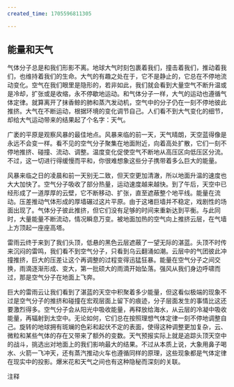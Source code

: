 ```yaml
---
created_time: 1705596811305

---
```

## 能量和天气

气体分子总是和我们形影不离。地球大气时刻包裹着我们，撞击着我们，推动着我们，也维持着我们的生命。大气的有趣之处在于，它不是静止的，它总在不停地流动变化。空气在我们眼里是隐形的，若非如此，我们就会看到大量空气不断升温或是冷却，扩张或是收缩，永不停歇地运动。和气体分子一样，大气的运动也遵循气体定律。就算离开了抹香鲸的肺和蒸汽发动机，空气中的分子仍在一刻不停地彼此推挤。大气在不断运动，根据环境的变化调节自己。人们看不到大气变化的细节，却给大气运动带来的结果起了个名字：天气。

广袤的平原是观察风暴的最佳地点。风暴来临的前一天，天气晴朗，天空蓝得像是永远不会变一样。看不见的空气分子聚集在地面附近，向着高处扩散，它们一刻不停地推挤、碰撞、流动、调整。温度变化促使空气不断地从高压区向低压区分流。不过，这一切进行得缓慢而平和，你很难想象这些分子携带着多么巨大的能量。

风暴来临之日的凌晨和前一天别无二致，但天空更加清澈，所以地面升温的速度也大大加快了。空气分子吸收了部分热量，运动速度越来越快。到了午后，天空中已经形成了一道厚厚的云壁，它不断移动、扩张，直至遮蔽整个地平线。能量在流动。压差推动气体形成的厚墙碾过这片平原。由于这堵巨墙并不稳定，戏剧性的场面出现了。气体分子彼此推挤，但它们没有足够的时间来重新达到平衡。与此同时，大量能量不断流动，情况瞬息万变。被地面加热的空气向上推挤云层，在气墙上方顶起一座座高塔。

雷雨云终于来到了我们头顶，低悬的黑色云层遮蔽了一望无际的湛蓝。头顶不时传来沉闷的雷鸣，我们看不到空气分子，只看到乌云翻涌如潮。云层中的气团彼此冲撞推挤，巨大的压差让这个再调整的过程变得迅猛狂暴。能量在空气分子之间交换，雨滴逐渐形成、变大，第一批硕大的雨滴开始坠落。强风从我们身边呼啸而过，那是空气分子在地面上飞奔。

巨大的雷雨云让我们看到了湛蓝的天空中积聚着多少能量，但这看似极端的现象不过是空气分子的推挤和碰撞在宏观层面上留下的痕迹，分子层面发生的事情比这还要激烈得多。空气分子会从阳光中吸收能量，再释放给海水，从云层的冷凝中吸收能量，再辐射到太空中。无论如何，它们总在按照理想气体定律一刻不停地调整自己。旋转的地球拥有斑斓的色彩和起伏不定的表面，使得这种调整更加复杂，云、微粒和某些气体的存在又带来了额外的变数。天气预报实际上就是追踪头顶天空中的战斗，挑选出对地面上的我们影响最大的结果。不过从本质上说，大象用鼻子喝水、火箭一飞冲天，还有蒸汽推动火车也遵循同样的原理，这些现象都是气体定律在现实中的投影。爆米花和天气之间也有这种隐秘而深刻的关联。

注释

[^1]: 　罗伯特·波义耳（1627—1691），英国科学家，在物理学和化学领域都有重大贡献，其著作《怀疑派化学家》（The Skeptical Chemist）被人们称为近代化学的开山之作。——编者

[^2]: 　罗伯特·胡克（1635—1703），英国科学家、博物学家、发明家。胡克是一位多才多艺的科学家，在很多领域都有重大贡献。——编者

[^3]: 　雅克·查理（1746—1823），法国物理学家、数学家、发明家。——编者

[^4]: 　我们将在第6章讨论绝对温度的含义。

[^5]: 　现在我们并不鼓励用这样的方式来对待科学。

[^6]: 　我们不知道奥托的真空泵到底抽出了多少空气。球内肯定达不到严格意义上的真空，但至少接近真空了。

[^7]: 　呼吸也一样，你吸进肺里的每一口气都是靠气压差呼出去的。

[^8]: 　不知道你有没有好奇过，托马斯小火车上为什么会有个“水罐”，答案当然是为了装水。蒸汽火车所需的水可以和煤一起存放在专门的车厢里，也可以直接装在发动机周围的水罐里。托马斯小火车采用的就是后面这种方式，所以它的蒸汽车头是长方形的。

[^9]: 　当时，印度空中邮政协会（Indian Airmail Society）也尝试过用火箭送信。在270次飞行试验中，工作人员不光用火箭送信，还送过邮包，但始终无法建立起长期稳定的投递系统。最后人们得出结论，火箭邮政可靠性低、成本高昂，根本无法与常规的地面邮政竞争。